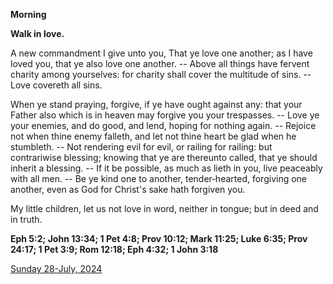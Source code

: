 **Morning**

**Walk in love.**
 
A new commandment I give unto you, That ye love one another; as I have loved you, that ye also love one another. -- Above all things have fervent charity among yourselves: for charity shall cover the multitude of sins. -- Love covereth all sins.
 
When ye stand praying, forgive, if ye have ought against any: that your Father also which is in heaven may forgive you your trespasses. -- Love ye your enemies, and do good, and lend, hoping for nothing again. -- Rejoice not when thine enemy falleth, and let not thine heart be glad when he stumbleth. -- Not rendering evil for evil, or railing for railing: but contrariwise blessing; knowing that ye are thereunto called, that ye should inherit a blessing. -- If it be possible, as much as lieth in you, live peaceably with all men. -- Be ye kind one to another, tender‑hearted, forgiving one another, even as God for Christ's sake hath forgiven you.
 
My little children, let us not love in word, neither in tongue; but in deed and in truth.  

**Eph 5:2; John 13:34; 1 Pet 4:8; Prov 10:12; Mark 11:25; Luke 6:35; Prov 24:17; 1 Pet 3:9; Rom 12:18; Eph 4:32; 1 John 3:18**

[Sunday 28-July, 2024](https://t.me/daily_light)
